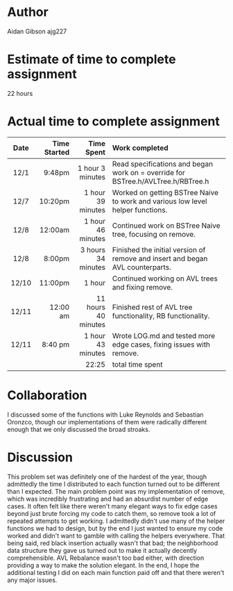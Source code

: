 # Author
Aidan Gibson 
ajg227

# Estimate of time to complete assignment
22 hours

# Actual time to complete assignment
| Date  | Time Started | Time Spent | Work completed                                                                                                        |
| :---: | -----------: | ---------: | :-------------------------------------------------------------------------------------------------------------------- |
| 12/1  |      9:48pm |       1 hour 3 minutes | Read specifications and began work on = override for BSTree.h/AVLTree.h/RBTree.h       |
| 12/7  |      10:20pm |      1 hour 39 minutes | Worked on getting BSTree Naive to work and various low level helper functions.           |
| 12/8  |       12:00am |       1 hour 46 minutes | Continued work on BSTree Naive tree, focusing on remove. |
| 12/8  |       8:00pm |       3 hours 34 minutes | Finished the initial version of remove and insert and began AVL counterparts. |
| 12/10  |       11:00pm |       1 hour | Continued working on AVL trees and fixing remove.  |
| 12/11      |        12:00 am     |      11 hours 40 minutes | Finished rest of AVL tree functionality, RB functionality. |
| 12/11      |        8:40 pm     |      1 hour 43 minutes | Wrote LOG.md and tested more edge cases, fixing issues with remove. |
|       |              |      22:25 | total time spent                                      

# Collaboration
I discussed some of the functions with Luke Reynolds and Sebastian Oronzco, though our implementations of them were radically different enough that we only discussed the broad stroaks. 

# Discussion
This problem set was definitely one of the hardest of the year, though admittedly the time I distributed to each function turned out to be different than I expected.  The main problem point was my implementation of remove, which was incredibly frustrating and had an absurdist number of edge cases.  It often felt like there weren't many elegant ways to fix edge cases beyond just brute forcing my code to catch them, so remove took a lot of repeated attempts to get working.  I admittedly didn't use many of the helper functions we had to design, but by the end I just wanted to ensure my code worked and didn't want to gamble with calling the helpers everywhere.  That being said, red black insertion actually wasn't that bad; the neighborhood data structure they gave us turned out to make it actually decently comprehensible.  AVL Rebalance wasn't too bad either, with direction providing a way to make the solution elegant.  In the end, I hope the additional testing I did on each main function paid off and that there weren't any major issues.